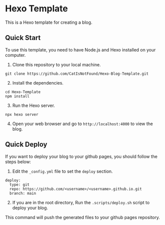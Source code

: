 # Hexo Template

This is a Hexo template for creating a blog.

## Quick Start

To use this template, you need to have Node.js and Hexo installed on your computer.

1. Clone this repository to your local machine.

```
git clone https://github.com/CatIsNotFound/Hexo-Blog-Template.git
```

2. Install the dependencies.


```
cd Hexo-Template
npm install
```

3. Run the Hexo server.    

```
npx hexo server
```

4. Open your web browser and go to `http://localhost:4000` to view the blog.

## Quick Deploy

If you want to deploy your blog to your github pages, you should follow the steps below:

1. Edit the `_config.yml` file to set the `deploy` section.

```
deploy:
  type: git
  repo: https://github.com/<username>/<username>.github.io.git
  branch: main
```

2. If you are in the root directory, Run the `.scripts/deploy.sh` script to deploy your blog.

This command will push the generated files to your github pages repository.